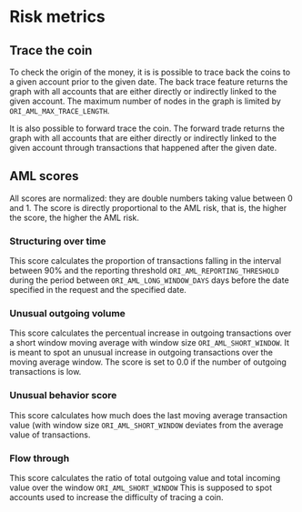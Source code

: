 # Risk metrics

## Trace the coin
To check the origin of the money, it is is possible to trace back the coins to a given account prior to the given date. The back trace feature returns the graph with all accounts that are either directly or indirectly linked to the given account. The maximum number of nodes in the graph is limited by ```ORI_AML_MAX_TRACE_LENGTH```.

It is also possible to forward trace the coin. The forward trade returns the graph with all accounts that are either directly or indirectly linked to the given account through transactions that happened after the given date.

## AML scores
All scores are normalized: they are double numbers taking value between 0 and 1. The score is directly proportional to the AML risk, that is, the higher the score, the higher the AML risk.

### Structuring over time
This score calculates the proportion of transactions falling in the interval between 90% and the reporting threshold ```ORI_AML_REPORTING_THRESHOLD``` during the period between ```ORI_AML_LONG_WINDOW_DAYS``` days before the date specified in the request and the specified date.

### Unusual outgoing volume
This score calculates the percentual increase in outgoing transactions over a short window moving average with window size ```ORI_AML_SHORT_WINDOW```. It is meant to spot an unusual increase in outgoing transactions over the moving average window. The score is set to 0.0 if the number of outgoing transactions is low.

### Unusual behavior score
This score calculates how much does the last moving average transaction value (with window size ```ORI_AML_SHORT_WINDOW``` deviates from the average value of transactions.

### Flow through
This score calculates the ratio of total outgoing value and total incoming value over the window ```ORI_AML_SHORT_WINDOW``` This is supposed to spot accounts used to increase the difficulty of tracing a coin.
